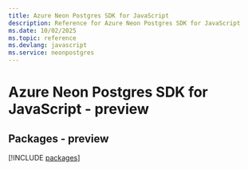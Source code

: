 ```yaml
---
title: Azure Neon Postgres SDK for JavaScript
description: Reference for Azure Neon Postgres SDK for JavaScript
ms.date: 10/02/2025
ms.topic: reference
ms.devlang: javascript
ms.service: neonpostgres
---
```

# Azure Neon Postgres SDK for JavaScript - preview
## Packages - preview
[!INCLUDE [packages](neon-postgres-index.md)]